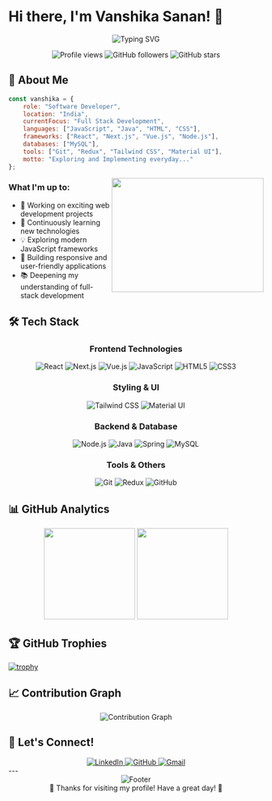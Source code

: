 # Hi there, I'm Vanshika Sanan! 👋

<div align="center">
  <img src="https://readme-typing-svg.herokuapp.com?font=Fira+Code&weight=500&size=28&duration=3000&pause=1000&color=6C63FF&center=true&vCenter=true&random=false&width=600&lines=Software+Developer;Full+Stack+Enthusiast;Always+Learning+%26+Growing" alt="Typing SVG" />
</div>

<p align="center">
  <img src="https://komarev.com/ghpvc/?username=vanshikasanan&label=Profile%20views&color=6C63FF&style=flat-square" alt="Profile views" />
  <img src="https://img.shields.io/github/followers/vanshikasanan?label=Followers&style=flat-square&color=6C63FF" alt="GitHub followers" />
  <img src="https://img.shields.io/github/stars/vanshikasanan?label=Stars&style=flat-square&color=6C63FF" alt="GitHub stars" />
</p>

## 🚀 About Me

```javascript
const vanshika = {
    role: "Software Developer",
    location: "India",
    currentFocus: "Full Stack Development",
    languages: ["JavaScript", "Java", "HTML", "CSS"],
    frameworks: ["React", "Next.js", "Vue.js", "Node.js"],
    databases: ["MySQL"],
    tools: ["Git", "Redux", "Tailwind CSS", "Material UI"],
    motto: "Exploring and Implementing everyday..."
};
```

<img align="right" src="https://cdn.dribbble.com/users/2704414/screenshots/7466903/selfportrait.gif" width="300px" height="225px" />

### What I'm up to:
- 🔭 Working on exciting web development projects
- 🌱 Continuously learning new technologies
- 💡 Exploring modern JavaScript frameworks
- 🎯 Building responsive and user-friendly applications
- 📚 Deepening my understanding of full-stack development

## 🛠️ Tech Stack

<div align="center">

### Frontend Technologies
<p>
  <img src="https://img.shields.io/badge/React-20232A?style=for-the-badge&logo=react&logoColor=61DAFB" alt="React" />
  <img src="https://img.shields.io/badge/Next.js-000000?style=for-the-badge&logo=nextdotjs&logoColor=white" alt="Next.js" />
  <img src="https://img.shields.io/badge/Vue.js-4FC08D?style=for-the-badge&logo=vuedotjs&logoColor=white" alt="Vue.js" />
  <img src="https://img.shields.io/badge/JavaScript-F7DF1E?style=for-the-badge&logo=javascript&logoColor=black" alt="JavaScript" />
  <img src="https://img.shields.io/badge/HTML5-E34F26?style=for-the-badge&logo=html5&logoColor=white" alt="HTML5" />
  <img src="https://img.shields.io/badge/CSS3-1572B6?style=for-the-badge&logo=css3&logoColor=white" alt="CSS3" />
</p>

### Styling & UI
<p>
  <img src="https://img.shields.io/badge/Tailwind_CSS-38B2AC?style=for-the-badge&logo=tailwind-css&logoColor=white" alt="Tailwind CSS" />
  <img src="https://img.shields.io/badge/Material--UI-0081CB?style=for-the-badge&logo=material-ui&logoColor=white" alt="Material UI" />
</p>

### Backend & Database
<p>
  <img src="https://img.shields.io/badge/Node.js-43853D?style=for-the-badge&logo=node.js&logoColor=white" alt="Node.js" />
  <img src="https://img.shields.io/badge/Java-ED8B00?style=for-the-badge&logo=java&logoColor=white" alt="Java" />
  <img src="https://img.shields.io/badge/Spring-6DB33F?style=for-the-badge&logo=spring&logoColor=white" alt="Spring" />
  <img src="https://img.shields.io/badge/MySQL-005C84?style=for-the-badge&logo=mysql&logoColor=white" alt="MySQL" />
</p>

### Tools & Others
<p>
  <img src="https://img.shields.io/badge/Git-F05032?style=for-the-badge&logo=git&logoColor=white" alt="Git" />
  <img src="https://img.shields.io/badge/Redux-593D88?style=for-the-badge&logo=redux&logoColor=white" alt="Redux" />
  <img src="https://img.shields.io/badge/GitHub-100000?style=for-the-badge&logo=github&logoColor=white" alt="GitHub" />
</p>

</div>

## 📊 GitHub Analytics

<div align="center">
  <img height="180em" src="https://github-readme-stats.vercel.app/api?username=vanshikasanan&show_icons=true&theme=tokyonight&include_all_commits=true&count_private=true"/>
  <img height="180em" src="https://github-readme-stats.vercel.app/api/top-langs/?username=vanshikasanan&layout=compact&langs_count=8&theme=tokyonight"/>
</div>


## 🏆 GitHub Trophies
[![trophy](https://github-profile-trophy.vercel.app/?username=vanshikasanan)](https://github.com/ryo-ma/github-profile-trophy)



## 📈 Contribution Graph
<div align="center">
  <img src="https://github-readme-activity-graph.vercel.app/graph?username=vanshikasanan&theme=tokyo-night&hide_border=true" alt="Contribution Graph" />
</div>

## 🤝 Let's Connect!

<div align="center">
  <a href="https://www.linkedin.com/in/vanshika-sanan-21a68b177/">
    <img src="https://img.shields.io/badge/LinkedIn-0077B5?style=for-the-badge&logo=linkedin&logoColor=white" alt="LinkedIn" />
  </a>
  <a href="https://github.com/vanshikasanan">
    <img src="https://img.shields.io/badge/GitHub-100000?style=for-the-badge&logo=github&logoColor=white" alt="GitHub" />
  </a>
  <a href="mailto:sanan.vanshika@gmail.com">
    <img src="https://img.shields.io/badge/Gmail-D14836?style=for-the-badge&logo=gmail&logoColor=white" alt="Gmail" />
  </a>
</div>
---

<div align="center">
  <img src="https://capsule-render.vercel.app/api?type=waving&color=6C63FF&height=120&section=footer" alt="Footer" />
</div>

<div align="center">
  💜 Thanks for visiting my profile! Have a great day! 💜
</div>
